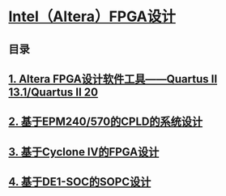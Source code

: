 # [Intel（Altera）FPGA设计](./AlteraFPGA设计/index.md)

## **目录**

## [1. Altera FPGA设计软件工具——Quartus II 13.1/Quartus II 20](./)
## [2. 基于EPM240/570的CPLD的系统设计](./)
## [3. 基于Cyclone IV的FPGA设计](./)
## [4. 基于DE1-SOC的SOPC设计](./)